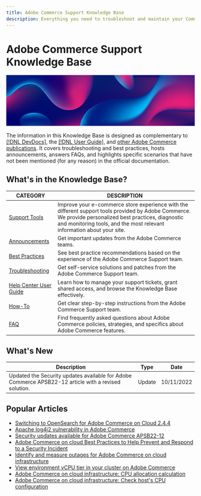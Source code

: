 ```yaml
---
title: Adobe Commerce Support Knowledge Base
description: Everything you need to troubleshoot and maintain your Commerce store.
---
```


# Adobe Commerce Support Knowledge Base

![Knowledge Base homepage](../help/assets/knowledge-base-home-page-cover.jpg)

The information in this Knowledge Base is designed as complementary to [[!DNL DevDocs]](http://devdocs.magento.com/), the [[!DNL User Guide]](http://docs.magento.com/m2/ee/user_guide/getting-started.html), and [other Adobe Commerce publications](https://magento.com/resources/technical). It covers troubleshooting and best practices, hosts announcements, answers FAQs, and highlights specific scenarios that have not been mentioned (for any reason) in the official documentation.

## What's in the Knowledge Base?

| CATEGORY | DESCRIPTION | 
| --- | --- |
| [Support Tools](https://experienceleague.corp.adobe.com/docs/commerce-knowledge-base/kb/support-tools/overview.html?lang=en) | Improve your e-commerce store experience with the different support tools provided by Adobe Commerce. We provide personalized best practices, diagnostic and monitoring tools, and the most relevant information about your site. |
| [Announcements](https://experienceleague.corp.adobe.com/docs/commerce-knowledge-base/kb/announcements/overview.html?lang=en) | Get important updates from the Adobe Commerce teams. |
| [Best Practices](https://experienceleague.corp.adobe.com/docs/commerce-knowledge-base/kb/best-practices/overview.html?lang=en) | See best practice recommendations based on the experience of the Adobe Commerce Support team. |
| [Troubleshooting](https://experienceleague.corp.adobe.com/docs/commerce-knowledge-base/kb/troubleshooting/overview.html?lang=en) | Get self-service solutions and patches from the Adobe Commerce Support team. |
| [Help Center User Guide](https://experienceleague.corp.adobe.com/docs/commerce-knowledge-base/kb/help-center-guide/magento-help-center-user-guide.html?lang=en) | Learn how to manage your support tickets, grant shared access, and browse the Knowledge Base effectively. |
| [How-To](https://experienceleague.corp.adobe.com/docs/commerce-knowledge-base/kb/how-to/overview.html?lang=en) | Get clear step-by-step instructions from the Adobe Commerce Support team. |
| [FAQ](https://experienceleague.corp.adobe.com/docs/commerce-knowledge-base/kb/faq/overview.html?lang=en) | Find frequently asked questions about Adobe Commerce policies, strategies, and specifics about Adobe Commerce features. | 

## What's New

| Description | Type | Date |
| --- | --- | --- |
| Updated the Security updates available for Adobe Commerce APSB22-12 article with a revised solution. | Update | 10/11/2022 |

## Popular Articles

* [Switching to OpenSearch for Adobe Commerce on Cloud 2.4.4](https://support.magento.com/hc/en-us/articles/4419942355725-Switching-to-OpenSearch-for-Adobe-Commerce-on-Cloud-2-4-4)
* [Apache log4j2 vulnerability in Adobe Commerce](https://support.magento.com/hc/en-us/articles/4416923268749-Apache-log4j2-vulnerability-in-Adobe-Commerce)
* [Security updates available for Adobe Commerce APSB22-12](https://support.magento.com/hc/en-us/articles/4426353041293-Security-updates-available-for-Adobe-Commerce-APSB22-12)
* [Adobe Commerce on cloud Best Practices to Help Prevent and Respond to a Security Incident](https://support.magento.com/hc/en-us/articles/8992381597453-Adobe-Commerce-on-cloud-Best-Practices-to-Help-Prevent-and-Respond-to-a-Security-Incident)
* [Identify and measure outages for Adobe Commerce on cloud infrastructure](https://support.magento.com/hc/en-us/articles/4409500578957-Identify-and-measure-outages-for-Adobe-Commerce-on-cloud-infrastructure)
* [View environment vCPU tier in your cluster on Adobe Commerce](https://support.magento.com/hc/en-us/articles/4409425285901-View-environment-vCPU-tier-in-your-cluster-on-Adobe-Commerce)
* [Adobe Commerce on cloud infrastructure: CPU allocation calculation](https://support.magento.com/hc/en-us/articles/360058551232-Adobe-Commerce-on-cloud-infrastructure-CPU-allocation-calculation)
* [Adobe Commerce on cloud infrastructure: Check host's CPU configuration](https://support.magento.com/hc/en-us/articles/360058507012-Adobe-Commerce-on-cloud-infrastructure-Check-host-s-CPU-configuration)
